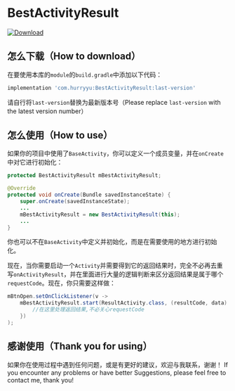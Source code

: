 # BestActivityResult

[![Download](https://api.bintray.com/packages/hurryyu/maven/BestActivityResult/images/download.svg?version=1.0.0)](https://bintray.com/hurryyu/maven/BestActivityResult/1.0.0/link)

## 怎么下载（How to download）

在要使用本库的`module`的`build.gradle`中添加以下代码：

```groovy
implementation 'com.hurryyu:BestActivityResult:last-version'
```

请自行将`last-version`替换为最新版本号（Please replace `last-version` with the latest version number）

## 怎么使用（How to use）

如果你的项目中使用了`BaseActivity`，你可以定义一个成员变量，并在`onCreate`中对它进行初始化：

```java
protected BestActivityResult mBestActivityResult;

@Override
protected void onCreate(Bundle savedInstanceState) {
    super.onCreate(savedInstanceState);
    ...
    mBestActivityResult = new BestActivityResult(this);
    ...
}
```

你也可以不在`BaseActivity`中定义并初始化，而是在需要使用的地方进行初始化。

现在，当你需要启动一个`Activity`并需要得到它的返回结果时，完全不必再去重写`onActivityResult`，并在里面进行大量的逻辑判断来区分返回结果是属于哪个`requestCode`。现在，你只需要这样做：

```java
mBtnOpen.setOnClickListener(v ->
    mBestActivityResult.start(ResultActivity.class, (resultCode, data) -> {
    	//在这里处理返回结果,不必关心requestCode
    })
);
```

## 感谢使用（Thank you for using）

如果你在使用过程中遇到任何问题，或是有更好的建议，欢迎与我联系，谢谢！
If you encounter any problems or have better Suggestions, please feel free to contact me, thank you!